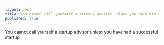 ```yaml
---
layout: post
title: You cannot call yourself a startup advisor unless you have had a successful startup.
published: true
---
```

You cannot call yourself a startup advisor unless you have had a successful startup.

